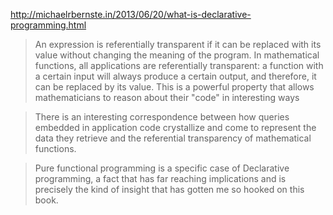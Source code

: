 
http://michaelrbernste.in/2013/06/20/what-is-declarative-programming.html

> An expression is referentially transparent if it can be replaced with its
> value without changing the meaning of the program. In mathematical functions,
> all applications are referentially transparent: a function with a certain
> input will always produce a certain output, and therefore, it can be replaced
> by its value. This is a powerful property that allows mathematicians to
> reason about their "code" in interesting ways

> There is an interesting correspondence between how queries embedded in
> application code crystallize and come to represent the data they retrieve and
> the referential transparency of mathematical functions.

> Pure functional programming is a specific case of Declarative programming, a
> fact that has far reaching implications and is precisely the kind of insight
> that has gotten me so hooked on this book.

